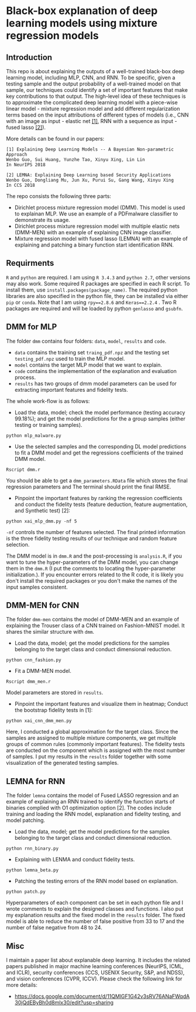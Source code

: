 # Black-box explanation of deep learning models using mixture regression models

## Introduction

This repo is about explaining the outputs of a well-trained black-box deep learning model, including MLP, CNN, and RNN. To be specific, given a testing sample and the output probability of a well-trained model on that sample, our techniques could identify a set of important features that make key contributions to that output. The high-level idea of these techniques is to approximate the complicated deep learning model with a piece-wise linear model - mixture regression model and add different regularization terms based on the input attributions of different types of models (i.e., CNN with an image as input - elastic net [[1]](http://www.personal.psu.edu/wzg13/publications/nips18.pdf), RNN with a sequence as input - fused lasso [[2]](http://www.personal.psu.edu/wzg13/publications/ccs18.pdf)). 

More details can be found in our papers:

```
[1] Explaining Deep Learning Models -- A Bayesian Non-parametric Approach
Wenbo Guo, Sui Huang, Yunzhe Tao, Xinyu Xing, Lin Lin
In NeurIPS 2018

[2] LEMNA: Explaining Deep Learning based Security Applications 
Wenbo Guo, Dongliang Mu, Jun Xu, Purui Su, Gang Wang, Xinyu Xing 
In CCS 2018
```

The repo consists the following three parts: 
  - Dirichlet process mixture regression model (DMM). This model is used to explainan MLP. We use an example of a PDFmalware classifier to demonstrate its usage.
  - Dirichlet process mixture regression model with multiple elastic nets (DMM-MEN) with an example of explaining CNN image classifier.
  - Mixture regression model with fused lasso (LEMNA) with an example of explaining and patching a binary function start identification RNN. 

## Requirments

`R` and `python` are required. I am using `R 3.4.3` and `python 2.7`, other versions may also work. Some required R packages are specified in each R script. To install them, use `install.packages(package_name)`. The required python libraries are also specified in the python file, they can be installed via either `pip` or `conda`. Note that I am using `rpy==2.8.6` and `Keras==2.2.4` . Two R packages are required and will be loaded by python `genlasso` and `gsubfn`.


## DMM for MLP

The folder `dmm` contains four folders: `data`, `model`, `results` and `code`. 
- `data` contains the training set `traing_pdf.npz` and the testing set `testing_pdf.npz` used to train the MLP model. 
- `model` contains the target MLP model that we want to explain. 
- `code` contains the implementation of the explanation and evaluation process. 
- `results` has two groups of dmm model parameters can be used for extracting important features and fidelity tests.

The whole work-flow is as follows:
- Load the data, model; check the model performance (testing accuracy 99.18%); and get the model predictions for the a group samples (either testing or training samples).
	
```
python mlp_malware.py
```

- Use the selected samples and the corresponding DL model predictions to fit a DMM model and get the regressions coefficients of the trained DMM model.
		
```
Rscript dmm.r
```
You should be able to get a `dmm_parameters.RData` file which stores the final regression parameters and The terminal should print the final RMSE.

- Pinpoint the important features by ranking the regression coefficients and conduct the fidelity tests (feature deduction, feature augmentation, and Synthetic test) [2]:
		
```
python xai_mlp_dmm.py -nf 5
```

`-nf` controls the number of features selected. The final printed information is the three fidelity testing results of our technique and random feature selection.

The DMM model is in `dmm.R` and the post-processing is `analysis.R`, if you want to tune the hyper-parameters of the DMM model, you can change them in the `dmm.R` (I put the comments to locating the hyper-parameter initialization.). If you encounter errors related to the R code, it is likely you don't install the required packages or you don't make the names of the input samples consistent.

## DMM-MEN for CNN

The folder `dmm-men` contains the model of DMM-MEN and an example of explaining the Trouser class of a CNN trained on Fashion-MNIST model. It shares the similar structure with `dmm`.

- Load the data, model; get the model predictions for the samples belonging to the target class and conduct dimensional reduction.
	
```
python cnn_fashion.py
```

- Fit a DMM-MEN model.
		
```
Rscript dmm_men.r
```
Model parameters are stored in `results`.

- Pinpoint the important features and visualize them in heatmap; Conduct the bootstrap fidelity tests in [1]:
		
```
python xai_cnn_dmm_men.py
```

Here, I conducted a global approximation for the target class. Since the samples are assigned to multiple mixture components, we get multiple groups of common rules (commonly important features). The fidelity tests are conducted on the component which is assigned with the most number of samples. I put my results in the `results` folder together with some visualization of the generated testing samples.

## LEMNA for RNN

The folder `lemna` contains the model of Fused LASSO regression and an example of explaining an RNN trained to identify the function starts of binaries complied with O1 optimization option [2]. The codes include training and loading the RNN model, explanation and fidelity testing, and model patching. 

- Load the data, model; get the model predictions for the samples belonging to the target class and conduct dimensional reduction.
	
```
python rnn_binary.py
```

- Explaining with LENMA and conduct fidelity tests.
		
```
python lemna_beta.py
```

- Patching the testing errors of the RNN model based on explanation.

```
python patch.py
```

Hyperparameters of each component can be set in each python file and I wrote comments to explain the designed classes and functions. I also put my explanation results and the fixed model in the `results` folder. The fixed model is able to reduce the number of false positive from 33 to 17 and the number of false negative from 48 to 24.

## Misc

I maintain a paper list about explanable deep learning. It includes the related papers published in major machine learning conferences (NeurIPS, ICML, and ICLR), security conferences (CCS, USENIX Security, S\&P, and NDSS), and vision conferences (CVPR, ICCV). Please check the following link for more details:
- https://docs.google.com/document/d/11QMlGF1G42v3sRV76ANaFWqdA30jQdEByBh0d8mlx30/edit?usp=sharing
